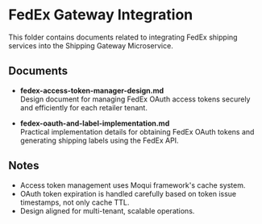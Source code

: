 # FedEx Gateway Integration

This folder contains documents related to integrating FedEx shipping services into the Shipping Gateway Microservice.

## Documents

- **fedex-access-token-manager-design.md**  
  Design document for managing FedEx OAuth access tokens securely and efficiently for each retailer tenant.

- **fedex-oauth-and-label-implementation.md**  
  Practical implementation details for obtaining FedEx OAuth tokens and generating shipping labels using the FedEx API.

## Notes

- Access token management uses Moqui framework's cache system.
- OAuth token expiration is handled carefully based on token issue timestamps, not only cache TTL.
- Design aligned for multi-tenant, scalable operations.


